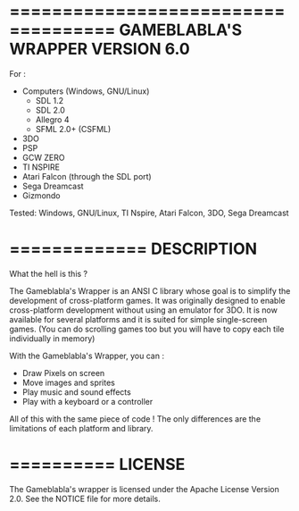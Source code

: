 ====================================
GAMEBLABLA'S WRAPPER VERSION 6.0 
====================================

For :
* Computers (Windows, GNU/Linux)
	- SDL 1.2
	- SDL 2.0
	- Allegro 4
	- SFML 2.0+ (CSFML)
* 3DO 
* PSP
* GCW ZERO
* TI NSPIRE
* Atari Falcon (through the SDL port)
* Sega Dreamcast 
* Gizmondo

Tested: Windows, GNU/Linux, TI Nspire, Atari Falcon, 3DO, Sega Dreamcast

=============
DESCRIPTION
=============

What the hell is this ?

The Gameblabla's Wrapper is an ANSI C library whose goal is to simplify the development of cross-platform games.
It was originally designed to enable cross-platform development without using an emulator for 3DO.
It is now available for several platforms and it is suited for simple single-screen games. 
(You can do scrolling games too but you will have to copy each tile individually in memory)

With the Gameblabla's Wrapper, you can :
- Draw Pixels on screen
- Move images and sprites
- Play music and sound effects
- Play with a keyboard or a controller

All of this with the same piece of code !
The only differences are the limitations of each platform and library.

==========
LICENSE
==========

The Gameblabla's wrapper is licensed under the Apache License Version 2.0.
See the NOTICE file for more details.
